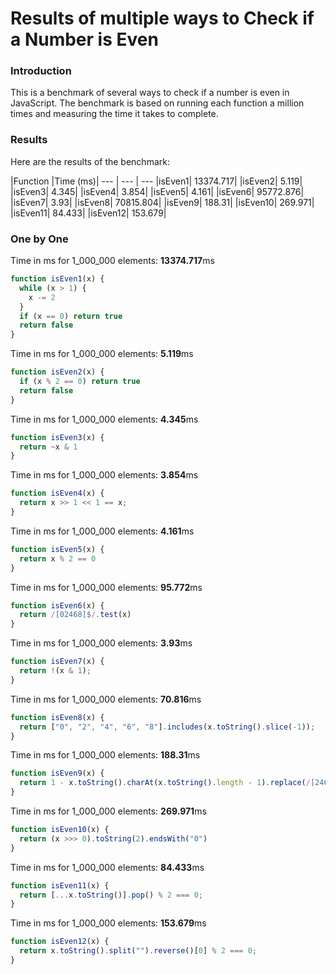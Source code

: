 # Results of multiple ways to Check if a Number is Even

### Introduction
This is a benchmark of several ways to check if a number is even in JavaScript. The benchmark is based on running each function a million times and measuring the time it takes to complete.

### Results
Here are the results of the benchmark:

|Function	|Time (ms)|
--- | --- | ---
|isEven1|	13374.717|
|isEven2|	5.119|
|isEven3|	4.345|
|isEven4|	3.854|
|isEven5|	4.161|
|isEven6|	95772.876|
|isEven7|	3.93|
|isEven8|	70815.804|
|isEven9|	188.31|
|isEven10|	269.971|
|isEven11|	84.433|
|isEven12|	153.679|

### One by One

Time in ms for 1_000_000 elements: **13374.717**ms
```javascript
function isEven1(x) {
  while (x > 1) {
    x -= 2
  }
  if (x == 0) return true
  return false
}
```

Time in ms for 1_000_000 elements: **5.119**ms
```javascript
function isEven2(x) {
  if (x % 2 == 0) return true
  return false
}
```

Time in ms for 1_000_000 elements: **4.345**ms
```javascript
function isEven3(x) {
  return ~x & 1
}
```

Time in ms for 1_000_000 elements: **3.854**ms
```javascript
function isEven4(x) {
  return x >> 1 << 1 == x;
}
```

Time in ms for 1_000_000 elements: **4.161**ms
```javascript
function isEven5(x) {
  return x % 2 == 0
}
```

Time in ms for 1_000_000 elements: **95.772**ms
```javascript
function isEven6(x) {
  return /[02468]$/.test(x)
}
```

Time in ms for 1_000_000 elements: **3.93**ms
```javascript
function isEven7(x) {
  return !(x & 1);
}
```

Time in ms for 1_000_000 elements: **70.816**ms
```javascript
function isEven8(x) {
  return ["0", "2", "4", "6", "8"].includes(x.toString().slice(-1));
}
```

Time in ms for 1_000_000 elements: **188.31**ms
```javascript
function isEven9(x) {
  return 1 - x.toString().charAt(x.toString().length - 1).replace(/[2468]/, "0").replace(/[3579]/, "1")
}
```

Time in ms for 1_000_000 elements: **269.971**ms
```javascript
function isEven10(x) {
  return (x >>> 0).toString(2).endsWith("0")
}
```

Time in ms for 1_000_000 elements: **84.433**ms
```javascript
function isEven11(x) {
  return [...x.toString()].pop() % 2 === 0;
}
```

Time in ms for 1_000_000 elements: **153.679**ms
```javascript
function isEven12(x) {
  return x.toString().split("").reverse()[0] % 2 === 0;
}
```
